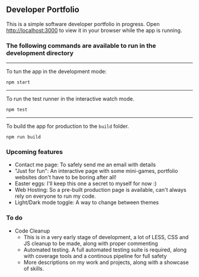 ## Developer Portfolio
This is a simple software developer portfolio in progress.
Open [http://localhost:3000](http://localhost:3000) to view it in your browser while the app is running.

### The following commands are available to run in the development directory
---
To tun the app in the development mode:
```
npm start
```
---
To run the test runner in the interactive watch mode.
```
npm test
```
---
To build the app for production to the `build` folder.
```
npm run build
```

### Upcoming features
- Contact me page: To safely send me an email with details
- "Just for fun": An interactive page with some mini-games, portfolio websites don't have to be boring after all!
- Easter eggs: I'll keep this one a secret to myself for now :)
- Web Hosting: So a pre-built production page is available, can't always rely on everyone to run my code.
- Light/Dark mode toggle: A way to change between themes

### To do

- Code Cleanup
    - This is in a very early stage of development, a lot of LESS, CSS and JS cleanup to be made, along with proper commenting
    - Automated testing. A full automated testing suite is required, along with coverage tools and a continous pipeline for full safety
    - More descriptions on my work and projects, along with a showcase of skills.